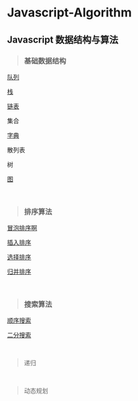 # Javascript-Algorithm
## Javascript 数据结构与算法

> ### 基础数据结构

[队列](https://github.com/yangfuzhang/Javascript-Algorithm/blob/master/Queue.js)

[栈](https://github.com/yangfuzhang/Javascript-Algorithm/blob/master/Stack.js)

[链表](https://github.com/yangfuzhang/Javascript-Algorithm/blob/master/LinkedList.js)

集合

[字典](https://github.com/yangfuzhang/Javascript-Algorithm/blob/master/Dictionary.js)

散列表

树

[图](https://github.com/yangfuzhang/Javascript-Algorithm/blob/master/Graph.js)

&nbsp;

> ### 排序算法

[冒泡排序啊](https://github.com/yangfuzhang/Javascript-Algorithm/blob/master/BubbleSort.js)

[插入排序](https://github.com/yangfuzhang/Javascript-Algorithm/blob/master/InsertionSort.js)

[选择排序](https://github.com/yangfuzhang/Javascript-Algorithm/blob/master/SelectionSort.js)

[归并排序](https://github.com/yangfuzhang/Javascript-Algorithm/blob/master/MergeSort.js)

&nbsp;

> ### 搜索算法

[顺序搜索](https://github.com/yangfuzhang/Javascript-Algorithm/blob/master/SequentialSearch.js)

[二分搜索](https://github.com/yangfuzhang/Javascript-Algorithm/blob/master/BinarySearch.js)

&nbsp;

> 递归

&nbsp;

> 动态规划
